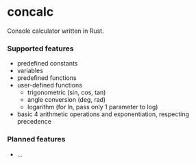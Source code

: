 # concalc
Console calculator written in Rust.

### Supported features
- predefined constants
- variables
- predefined functions
- user-defined functions
  - trigonometric (sin, cos, tan)
  - angle conversion (deg, rad)
  - logarithm (for ln, pass only 1 parameter to log)
- basic 4 arithmetic operations and exponentiation, respecting precedence

### Planned features
- ...
